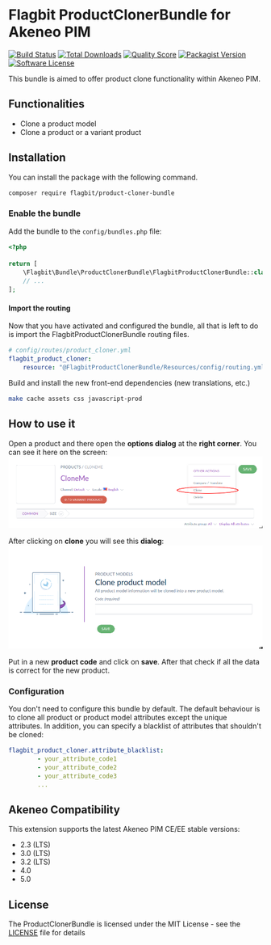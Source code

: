 # Flagbit ProductClonerBundle for Akeneo PIM

[![Build Status](https://img.shields.io/travis/flagbit/akeneo-product-cloner/master.svg?style=flat-square)](https://travis-ci.org/flagbit/akeneo-product-cloner?branch=master)
[![Total Downloads](https://poser.pugx.org/flagbit/product-cloner-bundle/downloads?format=flat-square)](https://packagist.org/packages/flagbit/product-cloner-bundle)
[![Quality Score](https://img.shields.io/scrutinizer/g/flagbit/akeneo-product-cloner.svg?style=flat-square)](https://scrutinizer-ci.com/g/Flagbit/akeneo-product-cloner)
[![Packagist Version](https://img.shields.io/packagist/v/flagbit/product-cloner-bundle.svg?style=flat-square)](https://packagist.org/packages/flagbit/product-cloner-bundle)
[![Software License](https://img.shields.io/badge/license-MIT-brightgreen.svg?style=flat-square)](LICENSE)

This bundle is aimed to offer product clone functionality within Akeneo PIM.

## Functionalities ##
* Clone a product model
* Clone a product or a variant product


## Installation ##
You can install the package with the following command.

``` bash
composer require flagbit/product-cloner-bundle
```

### Enable the bundle ####

Add the bundle to the `config/bundles.php` file:

``` php
<?php

return [
    \Flagbit\Bundle\ProductClonerBundle\FlagbitProductClonerBundle::class => ['all' => true],
    // ...
];
```

#### Import the routing ####
Now that you have activated and configured the bundle, all that is left to do is import the FlagbitProductClonerBundle
routing files.

``` yaml
# config/routes/product_cloner.yml
flagbit_product_cloner:
    resource: "@FlagbitProductClonerBundle/Resources/config/routing.yml"
```

Build and install the new front-end dependencies (new translations, etc.)

``` bash
make cache assets css javascript-prod
```

## How to use it ##
Open a product and there open the **options dialog** at the **right corner**.
You can see it here on the screen:
![Product Model Clone Screen](https://raw.githubusercontent.com/Flagbit/akeneo-product-cloner/master/screens/product_model_clone.png "Product Model Clone Screen")

After clicking on **clone** you will see this **dialog**:
![Product Model Clone Dialog Screen](https://raw.githubusercontent.com/Flagbit/akeneo-product-cloner/master/screens/product_model_clone_dialog.png "Product Model Clone Dialog Screen")

Put in a new **product code** and click on **save**. After that check if all the data is correct for the new product.

### Configuration

You don't need to configure this bundle by default.
The default behaviour is to clone all product or product model attributes except the unique attributes.
In addition, you can specify a blacklist of attributes that shouldn't be cloned:

``` yaml
flagbit_product_cloner.attribute_blacklist:
        - your_attribute_code1
        - your_attribute_code2
        - your_attribute_code3
        ...
```

## Akeneo Compatibility ##

This extension supports the latest Akeneo PIM CE/EE stable versions:

* 2.3 (LTS)
* 3.0 (LTS)
* 3.2 (LTS)
* 4.0
* 5.0

## License ##

The ProductClonerBundle is licensed under the MIT License - see the [LICENSE](LICENSE) file for details
